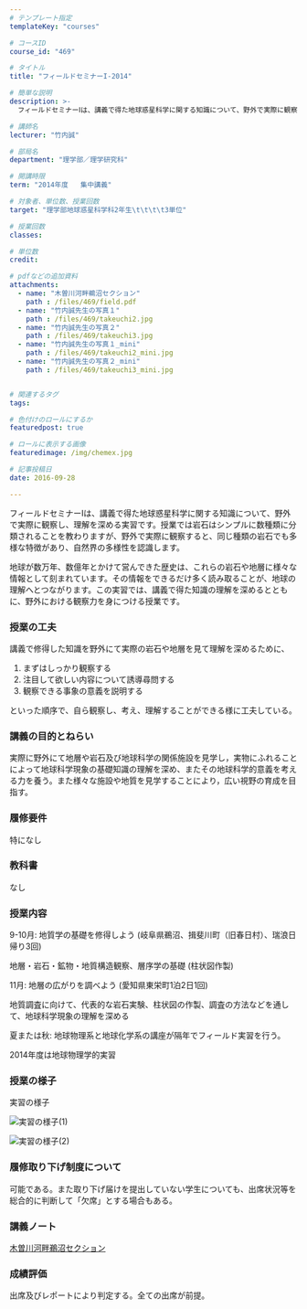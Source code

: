 ```yaml
---
# テンプレート指定
templateKey: "courses"

# コースID
course_id: "469"

# タイトル
title: "フィールドセミナーI-2014"

# 簡単な説明
description: >-
  フィールドセミナーⅠは、講義で得た地球惑星科学に関する知識について、野外で実際に観察し、理解を深める実習です。授業では岩石はシンプルに数種類に分類されることを教わりますが、野外で実際に観察すると、同じ...

# 講師名
lecturer: "竹内誠"

# 部局名
department: "理学部／理学研究科"

# 開講時限
term: "2014年度	集中講義"

# 対象者、単位数、授業回数
target: "理学部地球惑星科学科2年生\t\t\t\t3単位"

# 授業回数
classes: 

# 単位数
credit: 

# pdfなどの追加資料
attachments: 
  - name: "木曽川河畔鵜沼セクション" 
    path : /files/469/field.pdf
  - name: "竹内誠先生の写真１" 
    path : /files/469/takeuchi2.jpg
  - name: "竹内誠先生の写真２" 
    path : /files/469/takeuchi3.jpg
  - name: "竹内誠先生の写真１_mini" 
    path : /files/469/takeuchi2_mini.jpg
  - name: "竹内誠先生の写真２_mini" 
    path : /files/469/takeuchi3_mini.jpg


# 関連するタグ
tags:

# 色付けのロールにするか
featuredpost: true

# ロールに表示する画像
featuredimage: /img/chemex.jpg

# 記事投稿日
date: 2016-09-28

---
```

フィールドセミナーⅠは、講義で得た地球惑星科学に関する知識について、野外で実際に観察し、理解を深める実習です。授業では岩石はシンプルに数種類に分類されることを教わりますが、野外で実際に観察すると、同じ種類の岩石でも多様な特徴があり、自然界の多様性を認識します。 

地球が数万年、数億年とかけて営んできた歴史は、これらの岩石や地層に様々な情報として刻まれています。その情報をできるだけ多く読み取ることが、地球の理解へとつながります。この実習では、講義で得た知識の理解を深めるとともに、野外における観察力を身につける授業です。
### 授業の工夫

講義で修得した知識を野外にて実際の岩石や地層を見て理解を深めるために、

  1. まずはしっかり観察する
  2. 注目して欲しい内容について誘導尋問する
  3. 観察できる事象の意義を説明する

といった順序で、自ら観察し、考え、理解することができる様に工夫している。

### 講義の目的とねらい

実際に野外にて地層や岩石及び地球科学の関係施設を見学し，実物にふれることによって地球科学現象の基礎知識の理解を深め、またその地球科学的意義を考える力を養う。また様々な施設や地質を見学することにより，広い視野の育成を目指す。 

### 履修要件

特になし

### 教科書

なし

### 授業内容

9-10月: 地質学の基礎を修得しよう (岐阜県鵜沼、揖斐川町（旧春日村）、瑞浪日帰り3回)

地層・岩石・鉱物・地質構造観察、層序学の基礎 (柱状図作製)

11月: 地層の広がりを調べよう (愛知県東栄町1泊2日1回)

地質調査に向けて、代表的な岩石実験、柱状図の作製、調査の方法などを通して、地球科学現象の理解を深める

夏または秋: 地球物理系と地球化学系の講座が隔年でフィールド実習を行う。

2014年度は地球物理学的実習

### 授業の様子

実習の様子


![実習の様子(1)](/files/469/takeuchi2_mini.jpg) 

![実習の様子(2)](/files/469/takeuchi3_mini.jpg) 
### 履修取り下げ制度について

可能である。また取り下げ届けを提出していない学生についても、出席状況等を総合的に判断して「欠席」とする場合もある。

### 講義ノート


[木曽川河畔鵜沼セクション](/files/469/field.pdf) 

### 成績評価

出席及びレポートにより判定する。全ての出席が前提。
